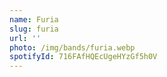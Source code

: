 ```yaml
---
name: Furia
slug: furia
url: ''
photo: /img/bands/furia.webp
spotifyId: 716FAfHQEcUgeHYzGf5h0V
---
```

